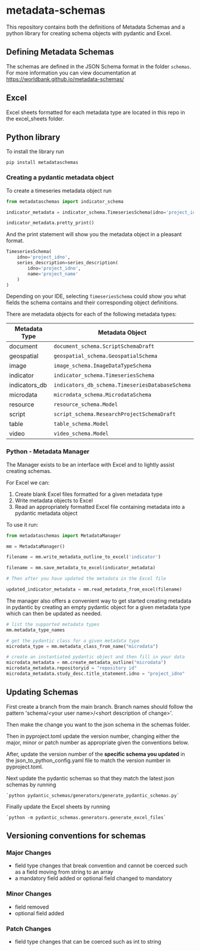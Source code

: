 # metadata-schemas
This repository contains both the definitions of Metadata Schemas and a python library for creating schema objects with pydantic and Excel.

## Defining Metadata Schemas

The schemas are defined in the JSON Schema format in the folder `schemas`. For more information you can view documentation at https://worldbank.github.io/metadata-schemas/

## Excel

Excel sheets formatted for each metadata type are located in this repo in the excel_sheets folder.

## Python library

To install the library run

```pip install metadataschemas```

### Creating a pydantic metadata object

To create a timeseries metadata object run

```python
from metadataschemas import indicator_schema

indicator_metadata = indicator_schema.TimeseriesSchema(idno='project_idno',series_description=indicator_schema.SeriesDescription(idno='project_idno', name='project_name'))

indicator_metadata.pretty_print()
```
And the print statement will show you the metadata object in a pleasant format.
```python
TimeseriesSchema(
    idno='project_idno',
    series_description=series_description(
        idno='project_idno',
        name='project_name'
    )
)
```

Depending on your IDE, selecting `TimeseriesSchema` could show you what fields the schema contains and their corresponding object definitions.

There are metadata objects for each of the following metadata types:

| Metadata Type    | Metadata Object                                 |
|------------------|-------------------------------------------------|
| document         | `document_schema.ScriptSchemaDraft`             |
| geospatial       | `geospatial_schema.GeospatialSchema`            |
| image            | `image_schema.ImageDataTypeSchema`              |
| indicator        | `indicator_schema.TimeseriesSchema`             |
| indicators_db    | `indicators_db_schema.TimeseriesDatabaseSchema` |
| microdata        | `microdata_schema.MicrodataSchema`              |
| resource         | `resource_schema.Model`                         |
| script           | `script_schema.ResearchProjectSchemaDraft`      |
| table            | `table_schema.Model`                            |
| video            | `video_schema.Model`                            |

### Python - Metadata Manager

The Manager exists to be an interface with Excel and to lightly assist creating schemas.

For Excel we can:

1. Create blank Excel files formatted for a given metadata type
2. Write metadata objects to Excel
3. Read an appropriately formatted Excel file containing metadata into a pydantic metadata object

To use it run:

```python
from metadataschemas import MetadataManager

mm = MetadataManager()

filename = mm.write_metadata_outline_to_excel('indicator')

filename = mm.save_metadata_to_excel(indicator_metadata)

# Then after you have updated the metadata in the Excel file

updated_indicator_metadata = mm.read_metadata_from_excel(filename)
```
The manager also offers a convenient way to get started creating metadata in pydantic by creating an empty pydantic object for a given metadata type which can then be updated as needed.

```python
# list the supported metadata types
mm.metadata_type_names

# get the pydantic class for a given metadata type
microdata_type = mm.metadata_class_from_name("microdata")

# create an instantiated pydantic object and then fill in your data
microdata_metadata = mm.create_metadata_outline("microdata")
microdata_metadata.repositoryid = "repository id"
microdata_metadata.study_desc.title_statement.idno = "project_idno"
```


## Updating Schemas

First create a branch from the main branch. Branch names should follow the pattern 'schema/\<your user name\>/\<short description of change\>'.

Then make the change you want to the json schema in the schemas folder.

Then in pyproject.toml update the version number, changing either the major, minor or patch number as appropriate given the conventions below.

After, update the version number of the **specific schema you updated** in the json_to_python_config.yaml file to match the version number in pyproject.toml.

Next update the pydantic schemas so that they match the latest json schemas by running

    `python pydantic_schemas/generators/generate_pydantic_schemas.py`

Finally update the Excel sheets by running

    `python -m pydantic_schemas.generators.generate_excel_files`

## Versioning conventions for schemas

### Major Changes

- field type changes that break convention and cannot be coerced such as a field moving from string to an array
- a mandatory field added or optional field changed to mandatory

### Minor Changes

- field removed
- optional field added

### Patch Changes

- field type changes that can be coerced such as int to string